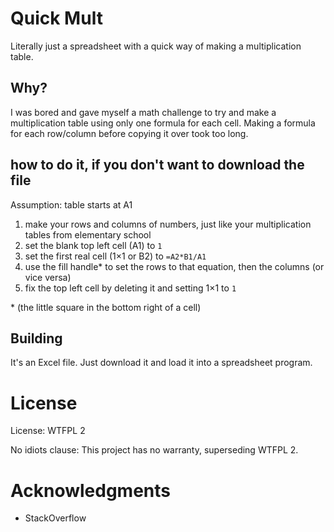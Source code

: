 # Quick Mult

Literally just a spreadsheet with a quick way of making a multiplication table.

## Why?

I was bored and gave myself a math challenge to try and make a multiplication table using only one formula for each cell. Making a formula for each row/column before copying it over took too long.

## how to do it, if you don't want to download the file

Assumption: table starts at A1

1. make your rows and columns of numbers, just like your multiplication tables from elementary school
2. set the blank top left cell (A1) to `1`
3. set the first real cell (1×1 or B2) to `=A2*B1/A1`
4. use the fill handle\* to set the rows to that equation, then the columns (or vice versa)
5. fix the top left cell by deleting it and setting 1×1 to `1`

\* (the little square in the bottom right of a cell)

## Building

It's an Excel file. Just download it and load it into a spreadsheet program.

# License

License: WTFPL 2

No idiots clause: This project has no warranty, superseding WTFPL 2.

# Acknowledgments

* StackOverflow
